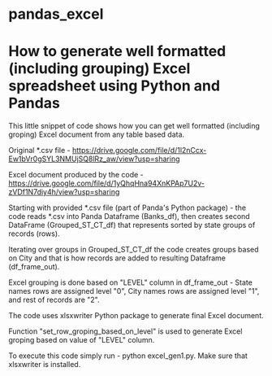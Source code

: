 # pandas_excel
# How to generate well formatted (including grouping) Excel spreadsheet using Python and Pandas
  
This little snippet of code shows how you can get well formatted (including groping) Excel document from any table based data.

Original *.csv file - https://drive.google.com/file/d/1l2nCcx-Ew1bVr0gSYL3NMUjSQ8lRz_aw/view?usp=sharing

Excel document produced by the code - https://drive.google.com/file/d/1yQhqHna94XnKPAp7U2v-zVDf1N7diy4h/view?usp=sharing

Starting with provided *.csv file (part of Panda's Python package) - the code reads *.csv into Panda Dataframe (Banks_df), then creates second DataFrame (Grouped_ST_CT_df) that represents sorted by state groups of records (rows).

Iterating over groups in Grouped_ST_CT_df the code creates groups based on City and that is how records are added to resulting Dataframe (df_frame_out).

Excel grouping is done based on "LEVEL" column in df_frame_out - State names rows are assigned level "0", City names rows are assigned level "1", and rest of records are "2".

The code uses xlsxwriter Python package to generate final Excel document.

Function "set_row_groping_based_on_level" is used to generate Excel groping based on value of "LEVEL" column.

To execute this code simply run - python excel_gen1.py. Make sure that xlsxwriter is installed.
